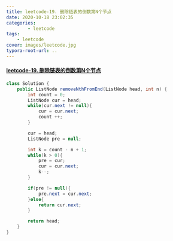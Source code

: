 ```yaml
---
title: leetcode-19. 删除链表的倒数第N个节点
date: 2020-10-18 23:02:35
categories: 
		- leetcode
tags: 
	- leetcode
cover: images/leetcode.jpg
typora-root-url: ..
---
```


#### [leetcode-19. 删除链表的倒数第N个节点](https://leetcode-cn.com/problems/remove-nth-node-from-end-of-list/)

```java
class Solution {
    public ListNode removeNthFromEnd(ListNode head, int n) {
        int count = 0;
        ListNode cur = head;
        while(cur.next != null){
            cur = cur.next;
            count ++;
        }

        cur = head;
        ListNode pre = null;

        int k = count - n + 1;
        while(k > 0){
            pre = cur;
            cur = cur.next;
            k--;
        }

        if(pre != null){
            pre.next = cur.next;
        }else{
            return cur.next;
        }

        return head;
    }
}
```

